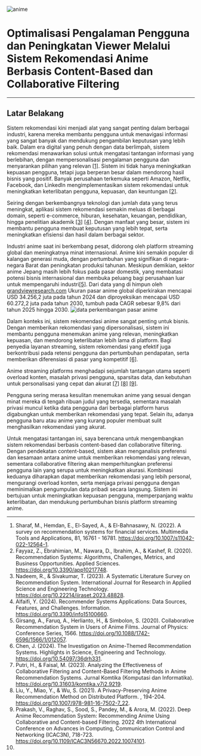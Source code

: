 ![anime](https://figurinemangafrance.fr/cdn/shop/articles/quest-ce-quun-anime.webp?v=1679424987)
# **Optimalisasi Pengalaman Pengguna dan Peningkatan Viewer Melalui Sistem Rekomendasi Anime Berbasis Content-Based dan Collaborative Filtering**

---
## **Latar Belakang**
Sistem rekomendasi kini menjadi alat yang sangat penting dalam berbagai industri, karena mereka membantu pengguna untuk menavigasi informasi yang sangat banyak dan mendukung pengambilan keputusan yang lebih baik. Dalam era digital yang penuh dengan data berlimpah, sistem rekomendasi menawarkan solusi untuk mengatasi tantangan informasi yang berlebihan, dengan mempersonalisasi pengalaman pengguna dan menyarankan pilihan yang relevan [[1]](https://doi.org/10.1007/s11042-022-12564-1). Sistem ini tidak hanya meningkatkan kepuasan pengguna, tetapi juga berperan besar dalam mendorong hasil bisnis yang positif. Banyak perusahaan terkemuka seperti Amazon, Netflix, Facebook, dan LinkedIn mengimplementasikan sistem rekomendasi untuk meningkatkan keterlibatan pengguna, kepuasan, dan keuntungan [[2]](https://doi.org/10.3390/app10217748). 

Seiring dengan berkembangnya teknologi dan jumlah data yang terus meningkat, aplikasi sistem rekomendasi semakin meluas di berbagai domain, seperti e-commerce, hiburan, kesehatan, keuangan, pendidikan, hingga penelitian akademik [[3]](https://doi.org/10.22214/ijraset.2023.48828) [[4]](https://doi.org/10.3390/info15100660). Dengan manfaat yang besar, sistem ini membantu pengguna membuat keputusan yang lebih tepat, serta meningkatkan efisiensi dan hasil dalam berbagai sektor.

Industri anime saat ini berkembang pesat, didorong oleh platform streaming global dan meningkatnya minat internasional. Anime kini semakin populer di kalangan generasi muda, dengan pertumbuhan yang signifikan di negara-negara Barat dan peningkatan produksi tahunan. Meskipun demikian, sektor anime Jepang masih lebih fokus pada pasar domestik, yang membatasi potensi bisnis internasional dan membuka peluang bagi perusahaan luar untuk mempengaruhi industri[[5]](https://doi.org/10.1088/1742-6596/1566/1/012057). Dari data yang di himpun oleh [grandviewresearch.com](https://www.grandviewresearch.com/industry-analysis/anime-market) Ukuran pasar anime global diperkirakan mencapai USD 34.256,2 juta pada tahun 2024 dan diproyeksikan mencapai USD 60.272,2 juta pada tahun 2030, tumbuh pada CAGR sebesar 9,8% dari tahun 2025 hingga 2030. 
![data perkembangan pasar anime](https://www.grandviewresearch.com/static/img/research/anime-market.png)

Dalam konteks ini, sistem rekomendasi anime sangat penting untuk bisnis. Dengan memberikan rekomendasi yang dipersonalisasi, sistem ini membantu pengguna menemukan anime yang relevan, meningkatkan kepuasan, dan mendorong keterlibatan lebih lama di platform. Bagi penyedia layanan streaming, sistem rekomendasi yang efektif juga berkontribusi pada retensi pengguna dan pertumbuhan pendapatan, serta memberikan diferensiasi di pasar yang kompetitif [[6]](https://doi.org/10.54097/36drh331).

Anime streaming platforms menghadapi sejumlah tantangan utama seperti overload konten, masalah privasi pengguna, sparsitas data, dan kebutuhan untuk personalisasi yang cepat dan akurat [[7]](https://doi.org/10.31603/komtika.v7i2.9219) [[8]](https://doi.org/10.1007/978-981-16-7502-7_22) [[9]](https://doi.org/10.1109/ICAC3N56670.2022.10074101). 

Pengguna sering merasa kesulitan menemukan anime yang sesuai dengan minat mereka di tengah ribuan judul yang tersedia, sementara masalah privasi muncul ketika data pengguna dari berbagai platform harus digabungkan untuk memberikan rekomendasi yang tepat. Selain itu, adanya pengguna baru atau anime yang kurang populer membuat sulit menghasilkan rekomendasi yang akurat. 

Untuk mengatasi tantangan ini, saya berencana untuk mengembangkan sistem rekomendasi berbasis content-based dan collaborative filtering. Dengan pendekatan content-based, sistem akan menganalisis preferensi dan kesamaan antara anime untuk memberikan rekomendasi yang relevan, sementara collaborative filtering akan memperhitungkan preferensi pengguna lain yang serupa untuk meningkatkan akurasi. Kombinasi keduanya diharapkan dapat memberikan rekomendasi yang lebih personal, mengurangi overload konten, serta menjaga privasi pengguna dengan meminimalkan pengumpulan data pribadi secara langsung. Sistem ini bertujuan untuk meningkatkan kepuasan pengguna, memperpanjang waktu keterlibatan, dan mendukung pertumbuhan bisnis platform streaming anime.


---
1. Sharaf, M., Hemdan, E., El-Sayed, A., & El-Bahnasawy, N. (2022). A survey on recommendation systems for financial services. Multimedia Tools and Applications, 81, 16761 - 16781. https://doi.org/10.1007/s11042-022-12564-1.
2. Fayyaz, Z., Ebrahimian, M., Nawara, D., Ibrahim, A., & Kashef, R. (2020). Recommendation Systems: Algorithms, Challenges, Metrics, and Business Opportunities. Applied Sciences. https://doi.org/10.3390/app10217748.
3. Nadeem, R., & Sivakumar, T. (2023). A Systematic Literature Survey on Recommendation System. International Journal for Research in Applied Science and Engineering Technology. https://doi.org/10.22214/ijraset.2023.48828.
4. Alfaifi, Y. (2024). Recommender Systems Applications: Data Sources, Features, and Challenges. Information. https://doi.org/10.3390/info15100660.
5. Girsang, A., Faruq, A., Herlianto, H., & Simbolon, S. (2020). Collaborative Recommendation System in Users of Anime Films. Journal of Physics: Conference Series, 1566. https://doi.org/10.1088/1742-6596/1566/1/012057.
6. Chen, J. (2024). The Investigation on Anime-Themed Recommendation Systems. Highlights in Science, Engineering and Technology. https://doi.org/10.54097/36drh331.
7. Putri, H., & Faisal, M. (2023). Analyzing the Effectiveness of Collaborative Filtering and Content-Based Filtering Methods in Anime Recommendation Systems. Jurnal Komtika (Komputasi dan Informatika). https://doi.org/10.31603/komtika.v7i2.9219.
8. Liu, Y., Miao, Y., & Wu, S. (2021). A Privacy-Preserving Anime Recommendation Method on Distributed Platform. , 194-204. https://doi.org/10.1007/978-981-16-7502-7_22.
9. Prakash, V., Raghav, S., Sood, S., Pandey, M., & Arora, M. (2022). Deep Anime Recommendation System: Recommending Anime Using Collaborative and Content-based Filtering. 2022 4th International Conference on Advances in Computing, Communication Control and Networking (ICAC3N), 718-723. https://doi.org/10.1109/ICAC3N56670.2022.10074101.
10. 
